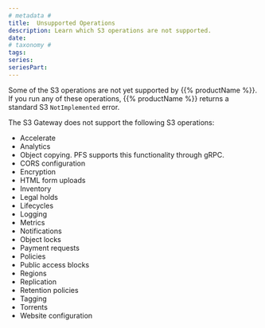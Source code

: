 ```yaml
---
# metadata # 
title:  Unsupported Operations
description: Learn which S3 operations are not supported. 
date: 
# taxonomy #
tags: 
series:
seriesPart:
--- 
```


Some of the S3 operations are not yet supported by {{% productName %}}.
If you run any of these operations, {{% productName %}} returns a standard
S3 `NotImplemented` error.

The S3 Gateway does not support the following S3 operations:

* Accelerate
* Analytics
* Object copying. PFS supports this functionality through gRPC.
* CORS configuration
* Encryption
* HTML form uploads
* Inventory
* Legal holds
* Lifecycles
* Logging
* Metrics
* Notifications
* Object locks
* Payment requests
* Policies
* Public access blocks
* Regions
* Replication
* Retention policies
* Tagging
* Torrents
* Website configuration
